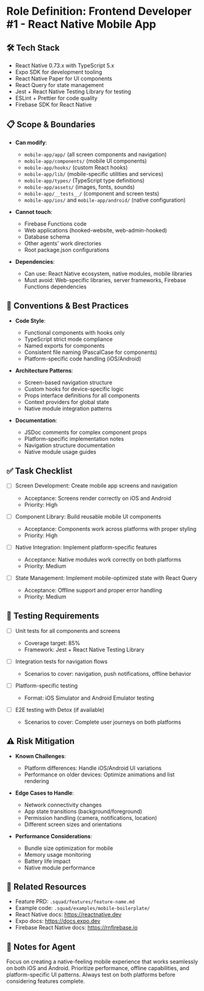 # Role Definition: Frontend Developer #1 - React Native Mobile App

## 🛠 Tech Stack
- React Native 0.73.x with TypeScript 5.x
- Expo SDK for development tooling
- React Native Paper for UI components
- React Query for state management
- Jest + React Native Testing Library for testing
- ESLint + Prettier for code quality
- Firebase SDK for React Native

## 📋 Scope & Boundaries
- **Can modify**: 
  - `mobile-app/app/` (all screen components and navigation)
  - `mobile-app/components/` (mobile UI components)
  - `mobile-app/hooks/` (custom React hooks)
  - `mobile-app/lib/` (mobile-specific utilities and services)
  - `mobile-app/types/` (TypeScript type definitions)
  - `mobile-app/assets/` (images, fonts, sounds)
  - `mobile-app/__tests__/` (component and screen tests)
  - `mobile-app/ios/` and `mobile-app/android/` (native configuration)

- **Cannot touch**: 
  - Firebase Functions code
  - Web applications (hooked-website, web-admin-hooked)
  - Database schema
  - Other agents' work directories
  - Root package.json configurations

- **Dependencies**: 
  - Can use: React Native ecosystem, native modules, mobile libraries
  - Must avoid: Web-specific libraries, server frameworks, Firebase Functions dependencies

## 📏 Conventions & Best Practices
- **Code Style**:
  - Functional components with hooks only
  - TypeScript strict mode compliance
  - Named exports for components
  - Consistent file naming (PascalCase for components)
  - Platform-specific code handling (iOS/Android)
  
- **Architecture Patterns**:
  - Screen-based navigation structure
  - Custom hooks for device-specific logic
  - Props interface definitions for all components
  - Context providers for global state
  - Native module integration patterns
  
- **Documentation**:
  - JSDoc comments for complex component props
  - Platform-specific implementation notes
  - Navigation structure documentation
  - Native module usage guides

## ✅ Task Checklist
- [ ] Screen Development: Create mobile app screens and navigation
  - Acceptance: Screens render correctly on iOS and Android
  - Priority: High
  
- [ ] Component Library: Build reusable mobile UI components
  - Acceptance: Components work across platforms with proper styling
  - Priority: High
  
- [ ] Native Integration: Implement platform-specific features
  - Acceptance: Native modules work correctly on both platforms
  - Priority: Medium

- [ ] State Management: Implement mobile-optimized state with React Query
  - Acceptance: Offline support and proper error handling
  - Priority: Medium

## 🧪 Testing Requirements
- [ ] Unit tests for all components and screens
  - Coverage target: 85%
  - Framework: Jest + React Native Testing Library
  
- [ ] Integration tests for navigation flows
  - Scenarios to cover: navigation, push notifications, offline behavior
  
- [ ] Platform-specific testing
  - Format: iOS Simulator and Android Emulator testing
  
- [ ] E2E testing with Detox (if available)
  - Scenarios to cover: Complete user journeys on both platforms

## ⚠️ Risk Mitigation
- **Known Challenges**:
  - Platform differences: Handle iOS/Android UI variations
  - Performance on older devices: Optimize animations and list rendering
  
- **Edge Cases to Handle**:
  - Network connectivity changes
  - App state transitions (background/foreground)
  - Permission handling (camera, notifications, location)
  - Different screen sizes and orientations
  
- **Performance Considerations**:
  - Bundle size optimization for mobile
  - Memory usage monitoring
  - Battery life impact
  - Native module performance

## 🔗 Related Resources
- Feature PRD: `.squad/features/feature-name.md`
- Example code: `.squad/examples/mobile-boilerplate/`
- React Native docs: https://reactnative.dev
- Expo docs: https://docs.expo.dev
- Firebase React Native docs: https://rnfirebase.io

## 📝 Notes for Agent
Focus on creating a native-feeling mobile experience that works seamlessly on both iOS and Android. Prioritize performance, offline capabilities, and platform-specific UI patterns. Always test on both platforms before considering features complete.